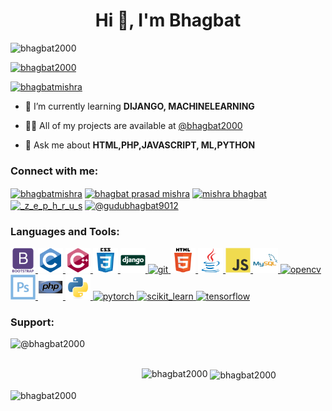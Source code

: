 

<h1 align="center">Hi 👋, I'm Bhagbat</h1>
<p align="left"> <img src=https://komarev.com/ghpvc/?username=bhagbat2000&color=green alt="bhagbat2000" /> </p>

<p align="left"> <a href="https://github.com/ryo-ma/github-profile-trophy"><img src="https://github-profile-trophy.vercel.app/?username=bhagbat2000" alt="bhagbat2000" /></a> </p>

<p align="left"> <a href="https://twitter.com/bhagbatmishra" target="blank"><img src="https://img.shields.io/twitter/follow/bhagbatmishra?logo=twitter&style=for-the-badge" alt="bhagbatmishra" /></a> </p>

- 🌱 I’m currently learning **DIJANGO, MACHINELEARNING**

- 👨‍💻 All of my projects are available at [@bhagbat2000](@bhagbat2000)

- 💬 Ask me about **HTML,PHP,JAVASCRIPT, ML,PYTHON**

<h3 align="left">Connect with me:</h3>
<p align="left">
<a href="https://twitter.com/bhagbatmishra" target="blank"><img align="center" src="https://raw.githubusercontent.com/rahuldkjain/github-profile-readme-generator/neutral-icons/src/images/icons/Social/twitter.svg" alt="bhagbatmishra" height="30" width="40" /></a>
<a href="https://linkedin.com/in/bhagbat prasad mishra" target="blank"><img align="center" src="https://raw.githubusercontent.com/rahuldkjain/github-profile-readme-generator/neutral-icons/src/images/icons/Social/linked-in-alt.svg" alt="bhagbat prasad mishra" height="30" width="40" /></a>
<a href="https://fb.com/mishra bhagbat" target="blank"><img align="center" src="https://raw.githubusercontent.com/rahuldkjain/github-profile-readme-generator/neutral-icons/src/images/icons/Social/facebook.svg" alt="mishra bhagbat" height="30" width="40" /></a>
<a href="https://instagram.com/_z_e_p_h_r_u_s" target="blank"><img align="center" src="https://raw.githubusercontent.com/rahuldkjain/github-profile-readme-generator/neutral-icons/src/images/icons/Social/instagram.svg" alt="_z_e_p_h_r_u_s" height="30" width="40" /></a>
<a href="https://www.hackerrank.com/@gudubhagbat9012" target="blank"><img align="center" src="https://raw.githubusercontent.com/rahuldkjain/github-profile-readme-generator/neutral-icons/src/images/icons/Social/hackerrank.svg" alt="@gudubhagbat9012" height="30" width="40" /></a>
</p>

<h3 align="left">Languages and Tools:</h3>
<p align="left"> <a href="https://getbootstrap.com" target="_blank"> <img src="https://raw.githubusercontent.com/devicons/devicon/master/icons/bootstrap/bootstrap-plain-wordmark.svg" alt="bootstrap" width="40" height="40"/> </a> <a href="https://www.cprogramming.com/" target="_blank"> <img src="https://raw.githubusercontent.com/devicons/devicon/master/icons/c/c-original.svg" alt="c" width="40" height="40"/> </a> <a href="https://www.w3schools.com/cpp/" target="_blank"> <img src="https://raw.githubusercontent.com/devicons/devicon/master/icons/cplusplus/cplusplus-original.svg" alt="cplusplus" width="40" height="40"/> </a> <a href="https://www.w3schools.com/css/" target="_blank"> <img src="https://raw.githubusercontent.com/devicons/devicon/master/icons/css3/css3-original-wordmark.svg" alt="css3" width="40" height="40"/> </a> <a href="https://www.djangoproject.com/" target="_blank"> <img src="https://raw.githubusercontent.com/devicons/devicon/master/icons/django/django-original.svg" alt="django" width="40" height="40"/> </a> <a href="https://git-scm.com/" target="_blank"> <img src="https://www.vectorlogo.zone/logos/git-scm/git-scm-icon.svg" alt="git" width="40" height="40"/> </a> <a href="https://www.w3.org/html/" target="_blank"> <img src="https://raw.githubusercontent.com/devicons/devicon/master/icons/html5/html5-original-wordmark.svg" alt="html5" width="40" height="40"/> </a> <a href="https://www.java.com" target="_blank"> <img src="https://raw.githubusercontent.com/devicons/devicon/master/icons/java/java-original.svg" alt="java" width="40" height="40"/> </a> <a href="https://developer.mozilla.org/en-US/docs/Web/JavaScript" target="_blank"> <img src="https://raw.githubusercontent.com/devicons/devicon/master/icons/javascript/javascript-original.svg" alt="javascript" width="40" height="40"/> </a> <a href="https://www.mysql.com/" target="_blank"> <img src="https://raw.githubusercontent.com/devicons/devicon/master/icons/mysql/mysql-original-wordmark.svg" alt="mysql" width="40" height="40"/> </a> <a href="https://opencv.org/" target="_blank"> <img src="https://www.vectorlogo.zone/logos/opencv/opencv-icon.svg" alt="opencv" width="40" height="40"/> </a> <a href="https://www.photoshop.com/en" target="_blank"> <img src="https://raw.githubusercontent.com/devicons/devicon/master/icons/photoshop/photoshop-line.svg" alt="photoshop" width="40" height="40"/> </a> <a href="https://www.php.net" target="_blank"> <img src="https://raw.githubusercontent.com/devicons/devicon/master/icons/php/php-original.svg" alt="php" width="40" height="40"/> </a> <a href="https://www.python.org" target="_blank"> <img src="https://raw.githubusercontent.com/devicons/devicon/master/icons/python/python-original.svg" alt="python" width="40" height="40"/> </a> <a href="https://pytorch.org/" target="_blank"> <img src="https://www.vectorlogo.zone/logos/pytorch/pytorch-icon.svg" alt="pytorch" width="40" height="40"/> </a> <a href="https://scikit-learn.org/" target="_blank"> <img src="https://upload.wikimedia.org/wikipedia/commons/0/05/Scikit_learn_logo_small.svg" alt="scikit_learn" width="40" height="40"/> </a> <a href="https://www.tensorflow.org" target="_blank"> <img src="https://www.vectorlogo.zone/logos/tensorflow/tensorflow-icon.svg" alt="tensorflow" width="40" height="40"/> </a> </p>

<h3 align="left">Support:</h3>
<p><a href="https://www.buymeacoffee.com/@bhagbat2000"> <img align="left" src="https://cdn.buymeacoffee.com/buttons/v2/default-yellow.png" height="50" width="210" alt="@bhagbat2000" /></a></p><br><br>

<p><img align="left" src="https://github-readme-stats.vercel.app/api/top-langs?username=bhagbat2000&show_icons=true&locale=en&layout=compact" alt="bhagbat2000" /></p>

<p>&nbsp;<img align="center" src="https://github-readme-stats.vercel.app/api?username=bhagbat2000&show_icons=true&locale=en" alt="bhagbat2000" /></p>

<p><img align="center" src="https://github-readme-streak-stats.herokuapp.com/?user=bhagbat2000&" alt="bhagbat2000" /></p>
